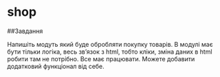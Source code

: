 # shop
##Завдання

Напишіть модуть який буде обробляти покупку товарів. В модулі має бути тільки логіка, весь зв’язок з html, тобто кліки, зміна даних в html робити там не потрібно. Все має працювати. Можете добавити додатковий функціонал від себе.
